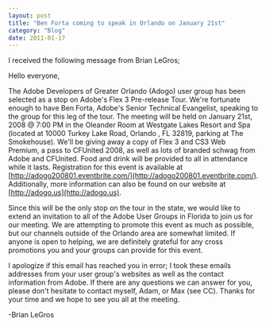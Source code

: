 ```yaml
---
layout: post
title: "Ben Forta coming to speak in Orlando on January 21st"
category: "Blog"
date: 2011-01-17
---
```



I received the following message from Brian LeGros;

Hello everyone,

The Adobe Developers of Greater Orlando (Adogo) user group has been selected as a stop on Adobe's Flex 3 Pre-release Tour. We're fortunate enough to have Ben Forta, Adobe's Senior Technical Evangelist, speaking to the group for this leg of the tour. The meeting will be held on January 21st, 2008 @ 7:00 PM in the Oleander Room at Westgate Lakes Resort and Spa (located at 10000 Turkey Lake Road, Orlando , FL 32819, parking at The Smokehouse). We'll be giving away a copy of Flex 3 and CS3 Web Premium, a pass to CFUnited 2008, as well as lots of branded schwag from Adobe and CFUnited. Food and drink will be provided to all in attendance while it lasts. Registration for this event is available at [http://adogo200801.eventbrite.com/](http://adogo200801.eventbrite.com/). Additionally, more information can also be found on our website at [http://adogo.us](http://adogo.us).

Since this will be the only stop on the tour in the state, we would like to extend an invitation to all of the Adobe User Groups in Florida to join us for our meeting. We are attempting to promote this event as much as possible, but our channels outside of the Orlando area are somewhat limited. If anyone is open to helping, we are definitely grateful for any cross promotions you and your groups can provide for this event.

I apologize if this email has reached you in error; I took these emails addresses from your user group's websites as well as the contact information from Adobe. If there are any questions we can answer for you, please don't hesitate to contact myself, Adam, or Max (see CC). Thanks for your time and we hope to see you all at the meeting.

-Brian LeGros
